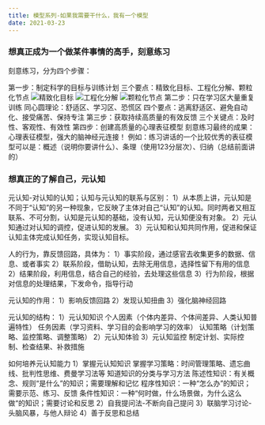 ```yaml
---
title: 模型系列-如果我需要干什么，我有一个模型
date: 2021-03-23
---
```


### 想真正成为一个做某件事情的高手，刻意练习

刻意练习，分为四个步骤：

第一步：制定科学的目标与训练计划
    三个要点：精致化目标、工程化分解、颗粒化节点
    ![精致化目标](http://cdn.b5mang.com/2021323223759.png)
    ![工程化分解](http://cdn.b5mang.com/2021323223818.png)
    ![颗粒化节点](http://cdn.b5mang.com/2021323223840.png)
第二步：只在学习区大量重复训练
    同心圆理论：舒适区、学习区、恐慌区
    四个要点：逃离舒适区、避免自动化、接受痛苦、保持专注
第三步：获取持续高质量的有效反馈
    三个关键点：及时性、客观性、有效性
第四步：创建高质量的心理表征模型
    刻意练习最终的成果：心理表征模型，强大的脑神经元连接！
    例如：练习讲话的一个比较优秀的表征模型可以是：概述（说明你要讲什么）、条理（使用123分层次）、归纳（总结前面讲的）

### 想真正的了解自己，元认知

元认知-对认知的认知；认知与元认知的联系与区别：
1）从本质上讲，元认知是不同于“认知”的另一种现象，它反映了主体对自己“认知”的认知。同时两者又相互联系、不可分割，认知是元认知的基础，没有认知，元认知便没有对象。
2）元认知通过对认知的调控，促进认知的发展。
3）元认知和认知共同作用，促进和保证认知主体完成认知任务，实现认知目标。

人的行为，靠反馈回路，具体为：
1）事实阶段，通过感官去收集更多的数据、信息、或者事实
2）联系阶段，借助认知，去除无用信息，选择性留下有用的信息
2）结果阶段，利用信息，结合自己的经验，去处理这些信息
3）行为阶段，根据对信息的处理结果，下发命令，指导行动

元认知的作用：
1）影响反馈回路 2）发现认知扭曲 3）强化脑神经回路

元认知的结构：
1）元认知知识
    个人因素（个体内差异、个体间差异、人类认知普遍特性）
    任务因素（学习资料、学习目的会影响学习的效率）
    认知策略（计划策略、监控策略、调整策略）
2）元认知体验
3）元认知监控
    制定计划、实际控制、检查结果、补救措施

如何培养元认知能力
1）掌握元认知知识
    掌握学习策略：时间管理策略、遗忘曲线、批判性思维、费曼学习法等
    知道知识的分类与学习方法
        陈述性知识：有关概念、规则“是什么”的知识；需要理解和记忆
        程序性知识：一种“怎么办”的知识；需要示范、练习、反馈
        条件性知识：一种“何时做，什么场景做，为什么这么做“的知识；需要讨论和反思
2）自我提问法-不断向自己提问
3）联脑学习讨论-头脑风暴，与他人辩论
4）善于反思和总结

